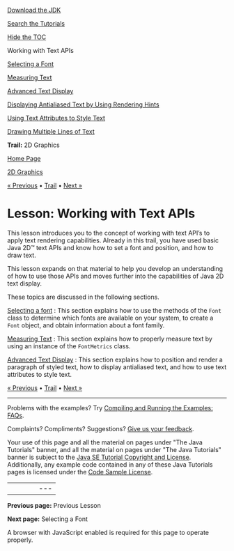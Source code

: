 [Download
the JDK](http://java.sun.com/javase/6/download.jsp)
  
[Search the
Tutorials](../../search.html)
  
[Hide the TOC](javascript:toggleLeft())

Working with Text APIs

[Selecting a Font](fonts.html)

[Measuring Text](measuringtext.html)

[Advanced Text Display](advanced.html)

[Displaying Antialiased Text by Using Rendering Hints](renderinghints.html)

[Using Text Attributes to Style Text](textattributes.html)

[Drawing Multiple Lines of Text](drawmulstring.html)

**Trail:** 2D Graphics

[Home Page](../../index.html)
>
[2D Graphics](../index.html)

[« Previous](../geometry/index.html) • [Trail](../TOC.html) • [Next »](fonts.html)

# Lesson: Working with Text APIs

This lesson introduces you to the concept of working with text API’s to
apply text rendering capabilities. Already in this trail, you have used basic
Java 2D™ text APIs and know how to set a font and position, and how to draw text.

This lesson expands on that material to help you develop an understanding of
how to use those APIs and moves further into the capabilities
of Java 2D text display.

These topics are discussed in the following sections.

[Selecting a font](fonts.html)
:   This section explains how to use the methods of the `Font` class to determine
    which fonts are available on your system, to create a `Font` object, and
    obtain information about a font family.

[Measuring Text](measuringtext.html)
:   This section explains how to properly measure text by using an instance of the
    `FontMetrics` class.

[Advanced Text Display](advanced.html)
:   This section explains how to position and render a paragraph of
    styled text, how to display antialiased text, and how to use text attributes
    to style text.

[« Previous](../geometry/index.html)
•
[Trail](../TOC.html)
•
[Next »](fonts.html)

---

Problems with the examples? Try [Compiling and Running
the Examples: FAQs](../../information/run-examples.html).
  
Complaints? Compliments? Suggestions? [Give
us your feedback](http://download.oracle.com/javase/feedback.html).

Your use of this page and all the material on pages under "The Java Tutorials" banner,
and all the material on pages under "The Java Tutorials" banner is subject to the [Java SE Tutorial Copyright
and License](../../information/license.html).
Additionally, any example code contained in any of these Java
Tutorials pages is licensed under the
[Code
Sample License](http://developers.sun.com/license/berkeley_license.html).

|  |  |  |  |  |
| --- | --- | --- | --- | --- |
| |  |  | | --- | --- | | duke image | Oracle logo | | [About Oracle](http://www.oracle.com/us/corporate/index.html) | [Oracle Technology Network](http://www.oracle.com/technology/index.html) | [Terms of Service](https://www.samplecode.oracle.com/servlets/CompulsoryClickThrough?type=TermsOfService) | Copyright © 1995, 2011 Oracle and/or its affiliates. All rights reserved. |

**Previous page:** Previous Lesson
  
**Next page:** Selecting a Font




A browser with JavaScript enabled is required for this page to operate properly.